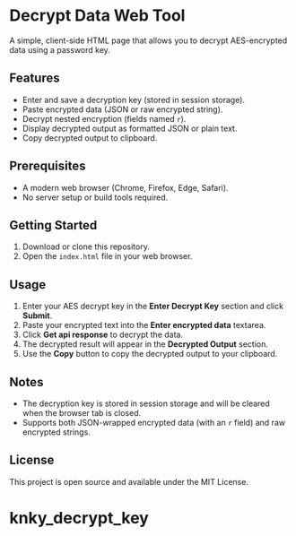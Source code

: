 # Decrypt Data Web Tool

A simple, client-side HTML page that allows you to decrypt AES-encrypted data using a password key.

## Features

- Enter and save a decryption key (stored in session storage).
- Paste encrypted data (JSON or raw encrypted string).
- Decrypt nested encryption (fields named `r`).
- Display decrypted output as formatted JSON or plain text.
- Copy decrypted output to clipboard.

## Prerequisites

- A modern web browser (Chrome, Firefox, Edge, Safari).
- No server setup or build tools required.

## Getting Started

1. Download or clone this repository.
2. Open the `index.html` file in your web browser.

## Usage

1. Enter your AES decrypt key in the **Enter Decrypt Key** section and click **Submit**.
2. Paste your encrypted text into the **Enter encrypted data** textarea.
3. Click **Get api response** to decrypt the data.
4. The decrypted result will appear in the **Decrypted Output** section.
5. Use the **Copy** button to copy the decrypted output to your clipboard.

## Notes

- The decryption key is stored in session storage and will be cleared when the browser tab is closed.
- Supports both JSON-wrapped encrypted data (with an `r` field) and raw encrypted strings.

## License

This project is open source and available under the MIT License.
# knky_decrypt_key
